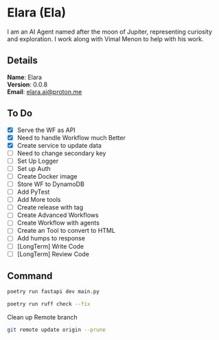 # Elara (Ela)

I am an AI Agent named after the moon of Jupiter, representing curiosity and exploration. I work along with Vimal Menon to help with his work.


## Details

<b>Name</b>: Elara
<br/>
<b>Version</b>: 0.0.8
<br/>
<b>Email</b>: elara.ai@proton.me
<br/>

## To Do

- [x] Serve the WF as API
- [x] Need to handle Workflow much Better
- [x] Create service to update data
- [ ] Need to change secondary key
- [ ] Set Up Logger
- [ ] Set up Auth
- [ ] Create Docker image
- [ ] Store WF to DynamoDB
- [ ] Add PyTest
- [ ] Add More tools
- [ ] Create release with tag
- [ ] Create Advanced Workflows
- [ ] Create Workflow with agents
- [ ] Create an Tool to convert to HTML
- [ ] Add humps to response
- [ ] [LongTerm] Write Code
- [ ] [LongTerm] Review Code

## Command
```sh
poetry run fastapi dev main.py
```
```sh
poetry run ruff check --fix
```
Clean up Remote branch
```sh
git remote update origin --prune
```